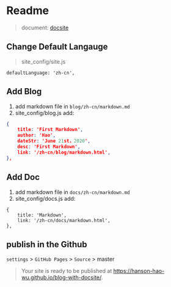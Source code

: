 # Readme



> document: [docsite](https://docsite.js.org/zh-cn/index.html)



## Change Default Langauge

> site_config/site.js

```
defaultLanguage: 'zh-cn',
```



## Add Blog



1. add markdown file in `blog/zh-cn/markdown.md`
2. site_config/blog.js add:

```json
{
	title: 'First Markdown',
	author: 'Hao',
	dateStr: 'June 21st，2020',
	desc: 'First Markdown',
	link: '/zh-cn/blog/markdown.html',
},
```



## Add Doc



1. add markdown file in `docs/zh-cn/markdown.md`
2. site_config/docs.js add:

```
{
	title: 'Markdown',
	link: '/zh-cn/docs/markdown.html',
},
```



## publish in the Github



`settings` > `GitHub Pages` > `Source` > master

> Your site is ready to be published at https://hanson-hao-wu.github.io/blog-with-docsite/.

